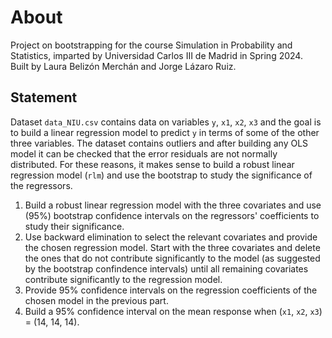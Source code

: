 # About

Project on bootstrapping for the course Simulation in Probability and Statistics, imparted by Universidad Carlos III de Madrid in Spring 2024.  
Built by Laura Belizón Merchán and Jorge Lázaro Ruiz.

## Statement

Dataset `data_NIU.csv` contains data on variables `y`, `x1`, `x2`, `x3` and the goal is to build a linear regression model to predict `y` in terms of some of the other three variables. The dataset contains outliers and after building any OLS model it can be checked that the error residuals are not normally distributed. For these reasons, it makes sense to build a robust linear regression model (`rlm`) and use the bootstrap to study the significance of the regressors.

1. Build a robust linear regression model with the three covariates and use (95%) bootstrap confidence intervals on the regressors' coefficients to study their significance.
2. Use backward elimination to select the relevant covariates and provide the chosen regression model. Start with the three covariates and delete the ones that do not contribute significantly to the model (as suggested by the bootstrap confindence intervals) until all remaining covariates contribute significantly to the regression model.
3. Provide 95% confidence intervals on the regression coefficients of the chosen model in the previous part.
4. Build a 95% confidence interval on the mean response when (`x1`, `x2`, `x3`) = (14, 14, 14).
